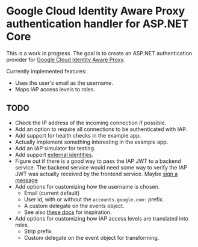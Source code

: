 
# Google Cloud Identity Aware Proxy authentication handler for ASP.NET Core

This is a work in progress. The goal is to create an ASP.NET authentication provider
for [Google Cloud Identity Aware Proxy](https://cloud.google.com/iap).

Currently implemented features:

* Uses the user's email as the username.
* Maps IAP access levels to roles.

## TODO

* Check the IP address of the incoming connection if possible.
* Add an option to require all connections to be authenticated with IAP.
* Add support for health checks in the example app.
* Actually implement something interesting in the example app.
* Add an IAP simulator for testing.
* Add support [external identities](https://cloud.google.com/iap/docs/enable-external-identities).
* Figure out if there is a good way to pass the IAP JWT to a backend service.
  The backend service would need some way to verify the IAP JWT was actually received by
  the frontend service. Maybe [sign a message](https://cloud.google.com/iam/docs/create-short-lived-credentials-direct#sa-credentials-jwt)
* Add options for customizing how the username is chosen.
  * Email (current default)
  * User id, with or without the `accounts.google.com:` prefix.
  * A custom delegate on the events object.
  * See also [these docs](https://learn.microsoft.com/en-us/aspnet/core/security/authentication/social/additional-claims?view=aspnetcore-7.0)
    for inspiration.
* Add options for customizing how IAP access levels are translated into roles.
  * Strip prefix
  * Custom delegate on the event object for transforming.
